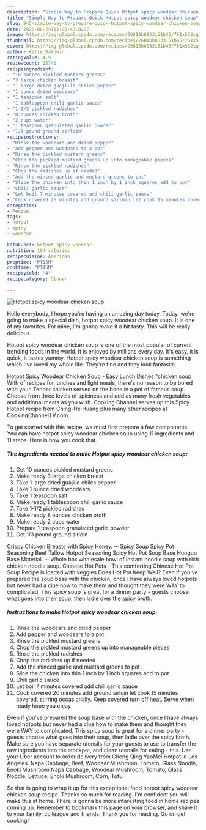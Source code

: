 ```yaml
---
description: "Simple Way to Prepare Quick Hotpot spicy woodear chicken soup"
title: "Simple Way to Prepare Quick Hotpot spicy woodear chicken soup"
slug: 945-simple-way-to-prepare-quick-hotpot-spicy-woodear-chicken-soup
date: 2020-06-29T11:06:43.028Z
image: https://img-global.cpcdn.com/recipes/26810b0833151b45/751x532cq70/hotpot-spicy-woodear-chicken-soup-recipe-main-photo.jpg
thumbnail: https://img-global.cpcdn.com/recipes/26810b0833151b45/751x532cq70/hotpot-spicy-woodear-chicken-soup-recipe-main-photo.jpg
cover: https://img-global.cpcdn.com/recipes/26810b0833151b45/751x532cq70/hotpot-spicy-woodear-chicken-soup-recipe-main-photo.jpg
author: Katie Baldwin
ratingvalue: 4.9
reviewcount: 15741
recipeingredient:
- "10 ounces pickled mustard greens"
- "3 large chicken breast"
- "1 large dried guajillo chiles pepper"
- "1 ounce dried woodears"
- "1 teaspoon salt"
- "1 tablespoon chili garlic sauce"
- "1-1/2 pickled radishes"
- "8 ounces chicken broth"
- "2 cups water"
- "1 teaspoon granulated garlic powder"
- "1/3 pound ground sirloin"
recipeinstructions:
- "Rinse the woodears and dried pepper"
- "Add pepper and woodears to a pot"
- "Rinse the pickled mustard greens"
- "Chop the pickled mustard greens up into manageable pieces"
- "Rinse the pickled radishes"
- "Chop the radishes up if needed"
- "Add the minced garlic and mustard greens to pot"
- "Slice the chicken into thin 1 inch by 1 inch squares add to pot"
- "Chili garlic sauce"
- "Let boil 7 minutes covered add chili garlic sauce"
- "Cook covered 20 minutes add ground sirloin let cook 15 minutes covered, stirring occasionally. Keep covered turn off heat. Serve when ready hope you enjoy"
categories:
- Recipe
tags:
- hotpot
- spicy
- woodear

katakunci: hotpot spicy woodear 
nutrition: 164 calories
recipecuisine: American
preptime: "PT15M"
cooktime: "PT45M"
recipeyield: "4"
recipecategory: Dinner

---
```



![Hotpot spicy woodear chicken soup](https://img-global.cpcdn.com/recipes/26810b0833151b45/751x532cq70/hotpot-spicy-woodear-chicken-soup-recipe-main-photo.jpg)

Hello everybody, I hope you're having an amazing day today. Today, we're going to make a special dish, hotpot spicy woodear chicken soup. It is one of my favorites. For mine, I'm gonna make it a bit tasty. This will be really delicious.

Hotpot spicy woodear chicken soup is one of the most popular of current trending foods in the world. It is enjoyed by millions every day. It's easy, it is quick, it tastes yummy. Hotpot spicy woodear chicken soup is something which I've loved my whole life. They're fine and they look fantastic.

Hotpot Spicy Woodear Chicken Soup - Easy Lunch Dishes &#34;chicken soup With of recipes for lunches and light meals, there&#39;s no reason to be bored with your. Tender chicken served on the bone in a pot of famous soup. Choose from three levels of spiciness and add as many fresh vegetables and additional meats as you wish. Cooking Channel serves up this Spicy Hotpot recipe from Ching-He Huang plus many other recipes at CookingChannelTV.com.


To get started with this recipe, we must first prepare a few components. You can have hotpot spicy woodear chicken soup using 11 ingredients and 11 steps. Here is how you cook that.

<!--inarticleads1-->

##### The ingredients needed to make Hotpot spicy woodear chicken soup:

1. Get 10 ounces pickled mustard greens
1. Make ready 3 large chicken breast
1. Take 1 large dried guajillo chiles pepper
1. Take 1 ounce dried woodears
1. Take 1 teaspoon salt
1. Make ready 1 tablespoon chili garlic sauce
1. Take 1-1/2 pickled radishes
1. Make ready 8 ounces chicken broth
1. Make ready 2 cups water
1. Prepare 1 teaspoon granulated garlic powder
1. Get 1/3 pound ground sirloin


Crispy Chicken Breasts with Spicy Honey. ··· Spicy Soup Spicy Pot Seasoning Beef Tallow Hotpot Seasoning Spicy Hot Pot Soup Base Huoguo Base Material. ··· Whole box wholesale bowl of instant noodle soup with rich chicken noodle soup. Chinese Hot Pots - This comforting Chinese Hot Pot Soup Recipe is loaded with veggies Does Hot Pot Keep Well? Even if you&#39;ve prepared the soup base with the chicken, once I have always loved hotpots but never had a clue how to make them and thought they were WAY to complicated. This spicy soup is great for a dinner party - guests choose what goes into their soup, then ladle over the spicy broth. 

<!--inarticleads2-->

##### Instructions to make Hotpot spicy woodear chicken soup:

1. Rinse the woodears and dried pepper
1. Add pepper and woodears to a pot
1. Rinse the pickled mustard greens
1. Chop the pickled mustard greens up into manageable pieces
1. Rinse the pickled radishes
1. Chop the radishes up if needed
1. Add the minced garlic and mustard greens to pot
1. Slice the chicken into thin 1 inch by 1 inch squares add to pot
1. Chili garlic sauce
1. Let boil 7 minutes covered add chili garlic sauce
1. Cook covered 20 minutes add ground sirloin let cook 15 minutes covered, stirring occasionally. Keep covered turn off heat. Serve when ready hope you enjoy


Even if you&#39;ve prepared the soup base with the chicken, once I have always loved hotpots but never had a clue how to make them and thought they were WAY to complicated. This spicy soup is great for a dinner party - guests choose what goes into their soup, then ladle over the spicy broth. Make sure you have separate utensils for your guests to use to transfer the raw ingredients into the stockpot, and clean utensils for eating - this. Use your Uber account to order delivery from Chong Qing YaoMei Hotpot in Los Angeles. Napa Cabbage, Beef, Woodear Mushroom, Tomato, Glass Noodle, Enoki Mushroom Napa Cabbage, Woodear Mushroom, Tomato, Glass Noodle, Lettuce, Enoki Mushroom, Corn, Tofu. 

So that is going to wrap it up for this exceptional food hotpot spicy woodear chicken soup recipe. Thanks so much for reading. I'm confident you will make this at home. There is gonna be more interesting food in home recipes coming up. Remember to bookmark this page on your browser, and share it to your family, colleague and friends. Thank you for reading. Go on get cooking!
